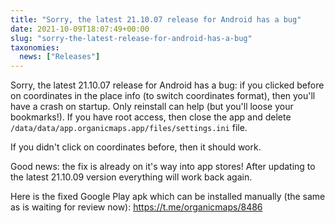 ```yaml
---
title: "Sorry, the latest 21.10.07 release for Android has a bug"
date: 2021-10-09T18:07:49+00:00
slug: "sorry-the-latest-release-for-android-has-a-bug"
taxonomies:
  news: ["Releases"]
---
```


Sorry, the latest 21.10.07 release for Android has a bug: if you clicked before on coordinates in the place info (to switch coordinates format), then you'll have a crash on startup. Only reinstall can help (but you'll loose your bookmarks!). If you have root access, then close the app and delete `/data/data/app.organicmaps.app/files/settings.ini` file.

If you didn't click on coordinates before, then it should work.

Good news: the fix is already on it's way into app stores! After updating to the latest 21.10.09 version everything will work back again.

Here is the fixed Google Play apk which can be installed manually (the same as is waiting for review now): <https://t.me/organicmaps/8486>
